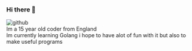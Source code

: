 ### Hi there 👋
![github](https://img.shields.io/badge/GitHub-000000?style=for-the-badge&logo=GitHub&logoColor=white)<br/>
Im a 15 year old coder from England<br/>
Im currently learning Golang i hope to have alot of fun with it but also to make useful programs
